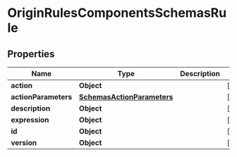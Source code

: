 # OriginRulesComponentsSchemasRule

## Properties
Name | Type | Description | Notes
------------ | ------------- | ------------- | -------------
**action** | **Object** |  |  [optional]
**actionParameters** | [**SchemasActionParameters**](SchemasActionParameters.md) |  |  [optional]
**description** | **Object** |  |  [optional]
**expression** | **Object** |  |  [optional]
**id** | **Object** |  |  [optional]
**version** | **Object** |  |  [optional]
